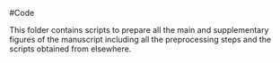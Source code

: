 #Code

This folder contains scripts to prepare all the main and supplementary figures of the manuscript including all the preprocessing steps and the scripts obtained from elsewhere.
